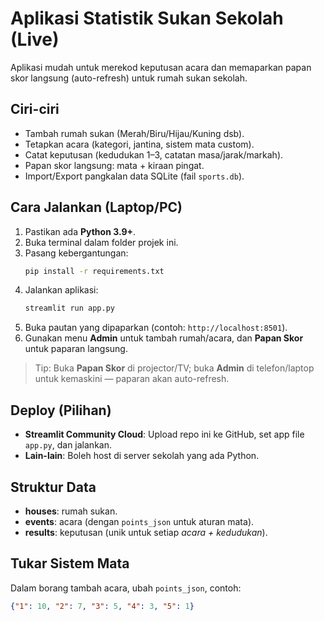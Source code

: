 
# Aplikasi Statistik Sukan Sekolah (Live)

Aplikasi mudah untuk merekod keputusan acara dan memaparkan papan skor langsung (auto-refresh) untuk rumah sukan sekolah.

## Ciri-ciri
- Tambah rumah sukan (Merah/Biru/Hijau/Kuning dsb).
- Tetapkan acara (kategori, jantina, sistem mata custom).
- Catat keputusan (kedudukan 1–3, catatan masa/jarak/markah).
- Papan skor langsung: mata + kiraan pingat.
- Import/Export pangkalan data SQLite (fail `sports.db`).

## Cara Jalankan (Laptop/PC)
1. Pastikan ada **Python 3.9+**.
2. Buka terminal dalam folder projek ini.
3. Pasang kebergantungan:
   ```bash
   pip install -r requirements.txt
   ```
4. Jalankan aplikasi:
   ```bash
   streamlit run app.py
   ```
5. Buka pautan yang dipaparkan (contoh: `http://localhost:8501`).
6. Gunakan menu **Admin** untuk tambah rumah/acara, dan **Papan Skor** untuk paparan langsung.

> Tip: Buka **Papan Skor** di projector/TV; buka **Admin** di telefon/laptop untuk kemaskini — paparan akan auto-refresh.

## Deploy (Pilihan)
- **Streamlit Community Cloud**: Upload repo ini ke GitHub, set app file `app.py`, dan jalankan.
- **Lain-lain**: Boleh host di server sekolah yang ada Python.

## Struktur Data
- **houses**: rumah sukan.
- **events**: acara (dengan `points_json` untuk aturan mata).
- **results**: keputusan (unik untuk setiap *acara + kedudukan*).

## Tukar Sistem Mata
Dalam borang tambah acara, ubah `points_json`, contoh:
```json
{"1": 10, "2": 7, "3": 5, "4": 3, "5": 1}
```
